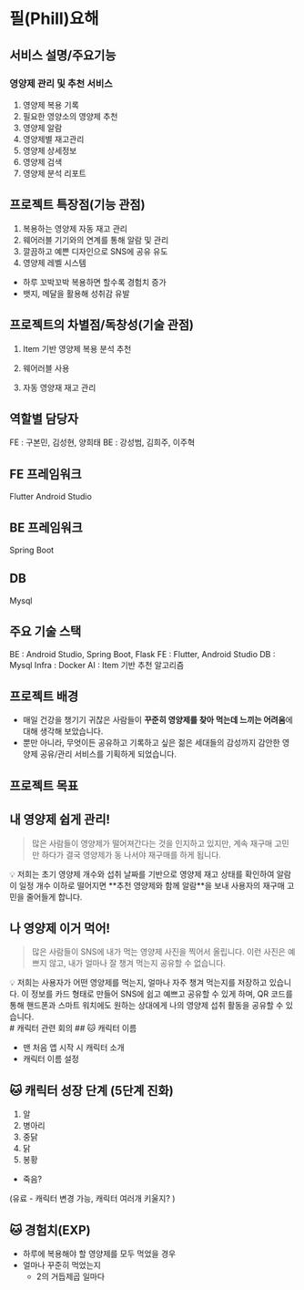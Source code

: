 # 필(Phill)요해
## 서비스 설명/주요기능
### 영양제 관리 및 추천 서비스 
1. 영양제 복용 기록
2. 필요한 영양소의 영양제 추천
3. 영양제 알람
4. 영양제별 재고관리 
5. 영양제 상세정보 
6. 영양제 검색 
7. 영양제 분석 리포트 

## 프로젝트 특장점(기능 관점)
1. 복용하는 영양제 자동 재고 관리
2. 웨어러블 기기와의 연계를 통해 알람 및 관리
3. 깔끔하고 예쁜 디자인으로 SNS에 공유 유도
4. 영양제 레벨 시스템
- 하루 꼬박꼬박 복용하면 할수록 경험치 증가
- 뱃지, 메달을 활용해 성취감 유발

## 프로젝트의 차별점/독창성(기술 관점)
1. Item 기반 영양제 복용 분석 추천

2. 웨어러블 사용

3. 자동 영양재 재고 관리

## 역할별 담당자
FE : 구본민, 김성현, 양희태
BE : 강성범, 김희주, 이주혁

## FE 프레임워크
Flutter
Android Studio

## BE 프레임워크
Spring Boot

## DB
Mysql

## 주요 기술 스택
BE : Android Studio, Spring Boot, Flask
FE : Flutter, Android Studio
DB : Mysql
Infra : Docker
AI : Item 기반 추천 알고리즘

## 프로젝트 배경
- 매일 건강을 챙기기 귀찮은 사람들이 **꾸준히 영양제를 찾아 먹는데 느끼는 어려움**에 대해 생각해 보았습니다.
- 뿐만 아니라, 무엇이든 공유하고 기록하고 싶은 젊은 세대들의 감성까지 감안한 영양제 공유/관리 서비스를 기획하게 되었습니다.

## 프로젝트 목표
## 내 영양제 쉽게 관리!

> 많은 사람들이 영양제가 떨어져간다는 것을 인지하고 있지만, 계속 재구매 고민만 하다가 결국 영양제가 동 나서야 재구매를 하게 됩니다.
> 

<aside>
💡 저희는 초기 영양제 개수와 섭취 날짜를 기반으로 영양제 재고 상태를 확인하여 알람이 일정 개수 이하로 떨어지면 **추천 영양제와 함께 알람**을 보내 사용자의 재구매 고민을 줄어들게 합니다.

</aside>

## 나 영양제 이거 먹어!

> 많은 사람들이 SNS에 내가 먹는 영양제 사진을 찍어서 올립니다. 이런 사진은 예쁘지 않고, 내가 얼마나 잘 챙겨 먹는지 공유할 수 없습니다.
> 

<aside>
💡 저희는 사용자가 어떤 영양제를 먹는지, 얼마나 자주 챙겨 먹는지를 저장하고 있습니다. 이 정보를 카드 형태로 만들어 SNS에 쉽고 예쁘고 공유할 수 있게 하며, QR 코드를 통해 핸드폰과 스마트 워치에도 원하는 상대에게 나의 영양제 섭취 활동을 공유할 수 있습니다.

</aside>

<aside>
# 캐릭터 관련 회의
## 🐱 캐릭터 이름

- 맨 처음 앱 시작 시 캐릭터 소개
- 캐릭터 이름 설정

# 🐱 캐릭터 성장 단계 (5단계 진화)

1. 알
2. 병아리
3. 중닭
4. 닭
5. 봉황

- 죽음?

(유료 - 캐릭터 변경 가능, 캐릭터 여러개 키울지? )

## 🐱 경험치(EXP)

- 하루에 복용해야 할 영양제를 모두 먹었을 경우
- 얼마나 꾸준히 먹었는지
    - 2의 거듭제곱 일마다
</aside>